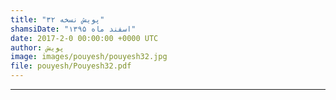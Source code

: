 ```yaml
---
title: "پویش نسخه ۳۲"
shamsiDate: "اسفند ماه ۱۳۹۵"
date: 2017-2-0 00:00:00 +0000 UTC
author: پویش
image: images/pouyesh/pouyesh32.jpg
file: pouyesh/Pouyesh32.pdf
---
```



----
